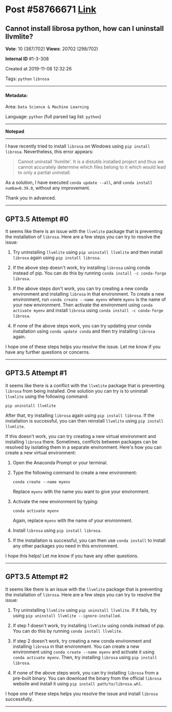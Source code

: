 
# Post \#58766671 [Link](https://stackoverflow.com/questions/58766671/)

## Cannot install librosa python, how can I uninstall llvmlite?

**Vote**: 10 (387/702) **Views**: 20702 (298/702) 

**Internal ID** \#1-3-308

Created at 2019-11-08 12:32:26

Tags: `python` `librosa`

----------

#### Metadata:

Area: `Data Science & Machine Learning`

Language: `python` (full parsed tag list: `python`)

----------

**Notepad**


----------

I have recently tried to install `librosa` on Windows using `pip install librosa`. Nevertheless, this error appears:

> Cannot uninstall 'llvmlite'. It is a distutils installed project and
  thus we cannot accurately determine which files belong to it which
  would lead to only a partial uninstall.

As a solution, I have executed `conda update --all`, and `conda install numba=0.39.0`, without any improvement.

Thank you in advanced.


----------
        
## GPT3.5 Attempt \#0

It seems like there is an issue with the `llvmlite` package that is preventing the installation of `librosa`. Here are a few steps you can try to resolve the issue:

1. Try uninstalling `llvmlite` using `pip uninstall llvmlite` and then install `librosa` again using `pip install librosa`.

2. If the above step doesn't work, try installing `librosa` using conda instead of pip. You can do this by running `conda install -c conda-forge librosa`.

3. If the above steps don't work, you can try creating a new conda environment and installing `librosa` in that environment. To create a new environment, run `conda create --name myenv` where `myenv` is the name of your new environment. Then activate the environment using `conda activate myenv` and install `librosa` using `conda install -c conda-forge librosa`.

4. If none of the above steps work, you can try updating your conda installation using `conda update conda` and then try installing `librosa` again.

I hope one of these steps helps you resolve the issue. Let me know if you have any further questions or concerns.

--------

## GPT3.5 Attempt \#1

It seems like there is a conflict with the `llvmlite` package that is preventing `librosa` from being installed. One solution you can try is to uninstall `llvmlite` using the following command:

```
pip uninstall llvmlite
```

After that, try installing `librosa` again using `pip install librosa`. If the installation is successful, you can then reinstall `llvmlite` using `pip install llvmlite`.

If this doesn't work, you can try creating a new virtual environment and installing `librosa` there. Sometimes, conflicts between packages can be resolved by isolating them in a separate environment. Here's how you can create a new virtual environment:

1. Open the Anaconda Prompt or your terminal.
2. Type the following command to create a new environment:

   ```
   conda create --name myenv
   ```

   Replace `myenv` with the name you want to give your environment.
3. Activate the new environment by typing:

   ```
   conda activate myenv
   ```

   Again, replace `myenv` with the name of your environment.
4. Install `librosa` using `pip install librosa`.
5. If the installation is successful, you can then use `conda install` to install any other packages you need in this environment.

I hope this helps! Let me know if you have any other questions.

--------

## GPT3.5 Attempt \#2

It seems like there is an issue with the `llvmlite` package that is preventing the installation of `librosa`. Here are a few steps you can try to resolve the issue:

1. Try uninstalling `llvmlite` using `pip uninstall llvmlite`. If it fails, try using `pip uninstall llvmlite --ignore-installed`.

2. If step 1 doesn't work, try installing `llvmlite` using conda instead of pip. You can do this by running `conda install llvmlite`.

3. If step 2 doesn't work, try creating a new conda environment and installing `librosa` in that environment. You can create a new environment using `conda create --name myenv` and activate it using `conda activate myenv`. Then, try installing `librosa` using `pip install librosa`.

4. If none of the above steps work, you can try installing `librosa` from a pre-built binary. You can download the binary from the official `librosa` website and install it using `pip install path/to/librosa.whl`.

I hope one of these steps helps you resolve the issue and install `librosa` successfully.

--------
